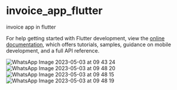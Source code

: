 # invoice_app_flutter

invoice app in flutter


For help getting started with Flutter development, view the
[online documentation](https://docs.flutter.dev/), which offers tutorials,
samples, guidance on mobile development, and a full API reference.

![WhatsApp Image 2023-05-03 at 09 43 24](https://user-images.githubusercontent.com/108860346/235831954-32c5d19f-ae13-43a1-9044-b2772a6fc317.jpg)
![WhatsApp Image 2023-05-03 at 09 48 20](https://user-images.githubusercontent.com/108860346/235832148-eae0e75d-3496-4100-bf0d-6466f2d8e1fa.jpg)
![WhatsApp Image 2023-05-03 at 09 48 15](https://user-images.githubusercontent.com/108860346/235832172-204c9f40-3972-4ffb-97f3-46b55cef30d1.jpg)
![WhatsApp Image 2023-05-03 at 09 48 19](https://user-images.githubusercontent.com/108860346/235832177-ea0e9b62-bf3b-4d8c-a42b-68cb190ce095.jpg)
